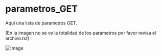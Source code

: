 # parametros_GET

Aqui una lista de parametros GET.

(En la imagen no se ve la totalidad de los parametros por favor revisa el archivo.txt)

![image](https://user-images.githubusercontent.com/67207446/219101739-a0a13d5d-7f27-492a-85d2-7da4cb72d8be.png)

